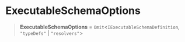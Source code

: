 # ExecutableSchemaOptions

> **ExecutableSchemaOptions** = `Omit`\<`IExecutableSchemaDefinition`, `"typeDefs"` \| `"resolvers"`\>
